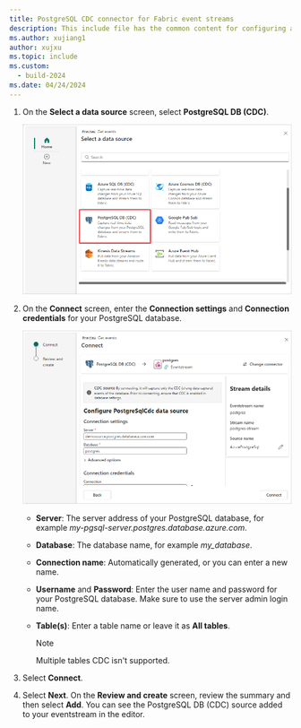 ```yaml
---
title: PostgreSQL CDC connector for Fabric event streams
description: This include file has the common content for configuring a PostgreSQL Change Data Capture (CDC) connector for Fabric event streams and Real-Time hub. 
ms.author: xujiang1
author: xujxu 
ms.topic: include
ms.custom:
  - build-2024
ms.date: 04/24/2024
---
```


1. On the **Select a data source** screen, select **PostgreSQL DB (CDC)**.

   ![A screenshot of selecting PostgreSQL DB (CDC).](media/postgresql-database-cdc-source-connector/select-external-source.png)

1. On the **Connect** screen, enter the **Connection settings** and **Connection credentials** for your PostgreSQL database.

   ![A screenshot of the Connect screen.](media/postgresql-database-cdc-source-connector/connect.png)

   - **Server**: The server address of your PostgreSQL database, for example *my-pgsql-server.postgres.database.azure.com*.
   - **Database**: The database name, for example *my_database*.
   - **Connection name**: Automatically generated, or you can enter a new name.
   - **Username** and **Password**: Enter the user name and password for your PostgreSQL database. Make sure to use the server admin login name.
   - **Table(s)**: Enter a table name or leave it as **All tables**.

     >[!NOTE]
     >Multiple tables CDC isn't supported.

1. Select **Connect**.

1. Select **Next**. On the **Review and create** screen, review the summary and then select **Add**. You can see the PostgreSQL DB (CDC) source added to your eventstream in the editor.

